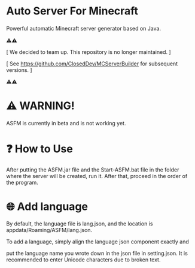 

# Auto Server For Minecraft
Powerful automatic Minecraft server generator based on Java.
ㅤ

⚠️⚠️

[ We decided to team up. This repository is no longer maintained. ]

[ See https://github.com/ClosedDev/MCServerBuilder for subsequent versions. ]

⚠️⚠️

# ⚠ WARNING!
ASFM is currently in beta and is not working yet.
ㅤ
ㅤ
# ❓ How to Use 
After putting the ASFM.jar file and the Start-ASFM.bat file in the folder where the server will be created,
run it. After that,
proceed in the order of the program.

# 🌐 Add language
By default, the language file is lang.json,
and the location is appdata/Roaming/ASFM/lang.json.

To add a language, simply align the language json component exactly and

put the language name you wrote down in the json file in setting.json.
It is recommended to enter Unicode characters due to broken text.

